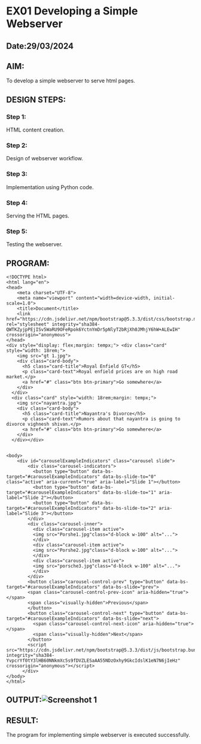 # EX01 Developing a Simple Webserver
## Date:29/03/2024

## AIM:
To develop a simple webserver to serve html pages.

## DESIGN STEPS:
### Step 1: 
HTML content creation.

### Step 2:
Design of webserver workflow.

### Step 3:
Implementation using Python code.

### Step 4:
Serving the HTML pages.

### Step 5:
Testing the webserver.

## PROGRAM:
```
<!DOCTYPE html>
<html lang="en">
<head>
    <meta charset="UTF-8">
    <meta name="viewport" content="width=device-width, initial-scale=1.0">
    <title>Document</title>
    <link href="https://cdn.jsdelivr.net/npm/bootstrap@5.3.3/dist/css/bootstrap.min.css" rel="stylesheet" integrity="sha384-QWTKZyjpPEjISv5WaRU9OFeRpok6YctnYmDr5pNlyT2bRjXh0JMhjY6hW+ALEwIH" crossorigin="anonymous">
</head>
<div style="display: flex;margin: tempx;"> <div class="card" style="width: 18rem;">
    <img src="gt 1.jpg">
    <div class="card-body">
      <h5 class="card-title">Royal Enfield GT</h5>
      <p class="card-text">Royal enfield prices are on high road market.</p>
      <a href="#" class="btn btn-primary">Go somewhere</a>
    </div>
  </div>
  <div class="card" style="width: 18rem;margin: tempx;">
    <img src="nayantra.jpg">
    <div class="card-body">
      <h5 class="card-title">Nayantra's Divorce</h5>
      <p class="card-text">Rumors about that nayantra is going to divorce vighnesh shivan.</p>
      <a href="#" class="btn btn-primary">Go somewhere</a>
    </div>
  </div></div>
  

<body>
    <div id="carouselExampleIndicators" class="carousel slide">
        <div class="carousel-indicators">
          <button type="button" data-bs-target="#carouselExampleIndicators" data-bs-slide-to="0" class="active" aria-current="true" aria-label="Slide 1"></button>
          <button type="button" data-bs-target="#carouselExampleIndicators" data-bs-slide-to="1" aria-label="Slide 2"></button>
          <button type="button" data-bs-target="#carouselExampleIndicators" data-bs-slide-to="2" aria-label="Slide 3"></button>
        </div>
        <div class="carousel-inner">
          <div class="carousel-item active">
          <img src="Porshe1.jpg"class="d-block w-100" alt="...">
          </div>
          <div class="carousel-item active">
          <img src="Porshe2.jpg"class="d-block w-100" alt="...">
          </div>
          <div class="carousel-item active">
          <img src="porsche3.jpg"class="d-block w-100" alt="...">
          </div>
        </div>
        <button class="carousel-control-prev" type="button" data-bs-target="#carouselExampleIndicators" data-bs-slide="prev">
        <span class="carousel-control-prev-icon" aria-hidden="true"></span>
        <span class="visually-hidden">Previous</span>
        </button>
        <button class="carousel-control-next" type="button" data-bs-target="#carouselExampleIndicators" data-bs-slide="next">
          <span class="carousel-control-next-icon" aria-hidden="true"></span>
          <span class="visually-hidden">Next</span>
        </button>
        <script src="https://cdn.jsdelivr.net/npm/bootstrap@5.3.3/dist/js/bootstrap.bundle.min.js" integrity="sha384-YvpcrYf0tY3lHB60NNkmXc5s9fDVZLESaAA55NDzOxhy9GkcIdslK1eN7N6jIeHz" crossorigin="anonymous"></script>
      </div>
</body>
</html>
```


## OUTPUT:![Screenshot 1](https://github.com/JayaAbirami/simplewebserver/assets/151487010/efa66cc8-2225-4c53-bba4-4235044fe94d)



## RESULT:
The program for implementing simple webserver is executed successfully.
